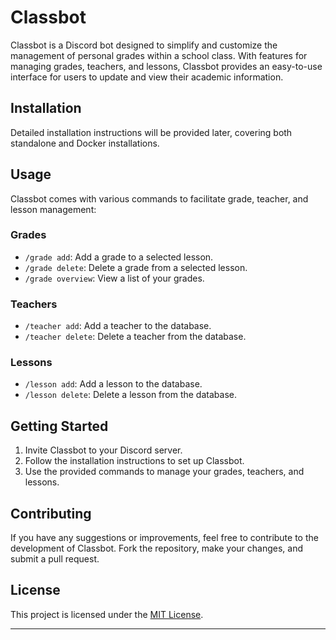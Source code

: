 # Classbot

Classbot is a Discord bot designed to simplify and customize the management of personal grades within a school class. With features for managing grades, teachers, and lessons, Classbot provides an easy-to-use interface for users to update and view their academic information.

## Installation

Detailed installation instructions will be provided later, covering both standalone and Docker installations.

## Usage

Classbot comes with various commands to facilitate grade, teacher, and lesson management:

### Grades

- `/grade add`: Add a grade to a selected lesson.
- `/grade delete`: Delete a grade from a selected lesson.
- `/grade overview`: View a list of your grades.

### Teachers

- `/teacher add`: Add a teacher to the database.
- `/teacher delete`: Delete a teacher from the database.

### Lessons

- `/lesson add`: Add a lesson to the database.
- `/lesson delete`: Delete a lesson from the database.

## Getting Started

1. Invite Classbot to your Discord server.
2. Follow the installation instructions to set up Classbot.
3. Use the provided commands to manage your grades, teachers, and lessons.

## Contributing

If you have any suggestions or improvements, feel free to contribute to the development of Classbot. Fork the repository, make your changes, and submit a pull request.

## License

This project is licensed under the [MIT License](LICENSE).

---
